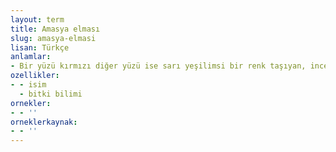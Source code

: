 ```yaml
---
layout: term
title: Amasya elması
slug: amasya-elmasi
lisan: Türkçe
anlamlar:
- Bir yüzü kırmızı diğer yüzü ise sarı yeşilimsi bir renk taşıyan, ince kabuklu, hoş kokulu, uzun süre saklanabilen bir tür elma
ozellikler:
- - isim
  - bitki bilimi
ornekler:
- - ''
orneklerkaynak:
- - ''
---
```

